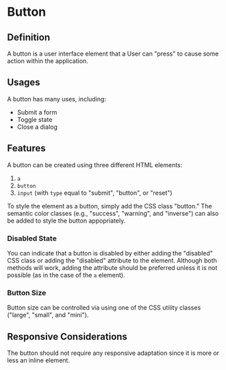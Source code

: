 # Button

## Definition

A button is a user interface element that a User can "press" to cause some action within the application.

## Usages

A button has many uses, including:

* Submit a form
* Toggle state
* Close a dialog

## Features

A button can be created using three different HTML elements:

1. `a`
2. `button`
3. `input` (with `type` equal to "submit", "button", or "reset")

To style the element as a button, simply add the CSS class "button." The semantic color classes (e.g., "success",
"warning", and "inverse") can also be added to style the button appopriately.

### Disabled State

You can indicate that a button is disabled by either adding the "disabled" CSS class or adding the
"disabled" attribute to the element. Although both methods will work, adding the attribute should be preferred unless
it is not possible (as in the case of the `a` element).

### Button Size

Button size can be controlled via using one of the CSS utility classes ("large", "small", and "mini").

## Responsive Considerations

The button should not require any responsive adaptation since it is more or less an inline element.